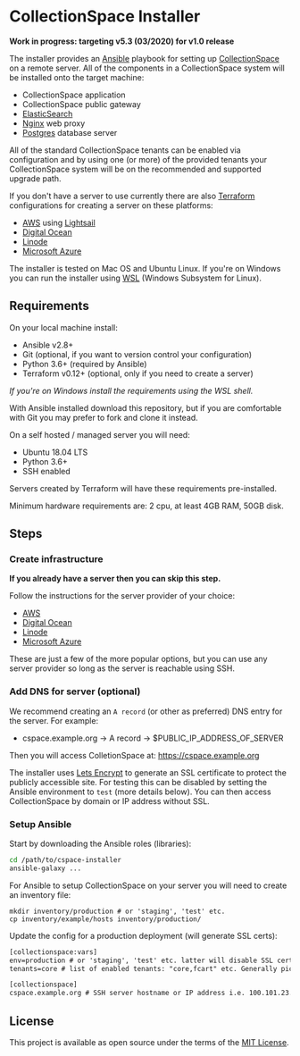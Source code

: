 # CollectionSpace Installer

**Work in progress: targeting v5.3 (03/2020) for v1.0 release**

The installer provides an [Ansible](#) playbook for setting up
[CollectionSpace](#) on a remote server. All of the components in a
CollectionSpace system will be installed onto the target machine:

- CollectionSpace application
- CollectionSpace public gateway
- [ElasticSearch](#)
- [Nginx](#) web proxy
- [Postgres](#) database server

All of the standard CollectionSpace tenants can be enabled via
configuration and by using one (or more) of the provided tenants
your CollectionSpace system will be on the recommended and supported
upgrade path.

If you don't have a server to use currently there are also [Terraform](#)
configurations for creating a server on these platforms:

- [AWS](#) using [Lightsail](#)
- [Digital Ocean](#)
- [Linode](#)
- [Microsoft Azure](#)

The installer is tested on Mac OS and Ubuntu Linux. If you're on Windows
you can run the installer using [WSL](#) (Windows Subsystem for Linux).

## Requirements

On your local machine install:

- Ansible v2.8+
- Git (optional, if you want to version control your configuration)
- Python 3.6+ (required by Ansible)
- Terraform v0.12+ (optional, only if you need to create a server)

*If you're on Windows install the requirements using the WSL shell.*

With Ansible installed download this repository, but if you are
comfortable with Git you may prefer to fork and clone it instead.

On a self hosted / managed server you will need:

- Ubuntu 18.04 LTS
- Python 3.6+
- SSH enabled

Servers created by Terraform will have these requirements
pre-installed.

Minimum hardware requirements are: 2 cpu, at least 4GB RAM, 50GB disk.

## Steps

### Create infrastructure

**If you already have a server then you can skip this step.**

Follow the instructions for the server provider of your choice:

- [AWS](#)
- [Digital Ocean](#)
- [Linode](cloud/linode/README.md)
- [Microsoft Azure](#)

These are just a few of the more popular options, but you can use
any server provider so long as the server is reachable using SSH.

### Add DNS for server (optional)

We recommend creating an `A record` (or other as preferred) DNS entry
for the server. For example:

- cspace.example.org -> A record -> $PUBLIC_IP_ADDRESS_OF_SERVER

Then you will access ColletionSpace at: https://cspace.example.org

The installer uses [Lets Encrypt](#) to generate an SSL certificate
to protect the publicly accessible site. For testing this can be
disabled by setting the Ansible environment to `test` (more details
below). You can then access CollectionSpace by domain or IP address
without SSL.

### Setup Ansible

Start by downloading the Ansible roles (libraries):

```bash
cd /path/to/cspace-installer
ansible-galaxy ...
```

For Ansible to setup CollectionSpace on your server you will need to
create an inventory file:

```
mkdir inventory/production # or 'staging', 'test' etc.
cp inventory/example/hosts inventory/production/
```

Update the config for a production deployment (will generate SSL certs):

```txt
[collectionspace:vars]
env=production # or 'staging', 'test' etc. latter will disable SSL cert creation
tenants=core # list of enabled tenants: "core,fcart" etc. Generally pick 1.

[collectionspace]
cspace.example.org # SSH server hostname or IP address i.e. 100.101.23.2
```

## License

This project is available as open source under the terms of the
[MIT License](http://opensource.org/licenses/MIT).
